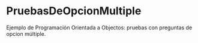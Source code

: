 # PruebasDeOpcionMultiple
Ejemplo de Programación Orientada a Objectos: pruebas con preguntas de opcion múltiple. 

